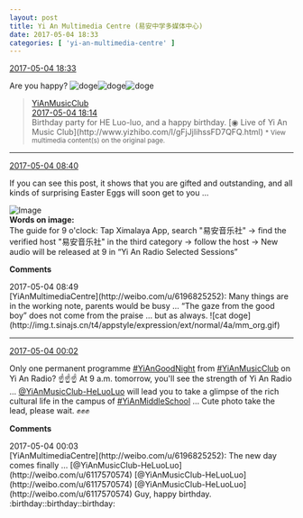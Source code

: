 ```yaml
---
layout: post
title: Yi An Multimedia Centre (易安中学多媒体中心)
date: 2017-05-04 18:33
categories: [ 'yi-an-multimedia-centre' ]
---
```


<div class="weibo-info">
  <a href="http://weibo.com/6196825252/F1zArvEDN">2017-05-04 18:33</a>
</div>

Are you happy? ![doge](http://img.t.sinajs.cn/t4/appstyle/expression/ext/normal/b6/doge_org.gif)![doge](http://img.t.sinajs.cn/t4/appstyle/expression/ext/normal/b6/doge_org.gif)![doge](http://img.t.sinajs.cn/t4/appstyle/expression/ext/normal/b6/doge_org.gif)

<!-- more -->

> <div class="weibo-post-name">
>   <a href="http://weibo.com/u/6094546964">YiAnMusicClub</a>
> </div>
> <div class="weibo-info">
>   <a href="http://weibo.com/6094546964/F1zsQu9lJ">2017-05-04 18:14</a>
> </div>
> Birthday party for HE Luo-luo, and a happy birthday. [◉ Live of Yi An Music Club](http://www.yizhibo.com/l/gFjJjIihssFD7QFQ.html)  
> <small>* View multimedia content(s) on the original page.</small>

---

<div class="weibo-info">
  <a href="http://weibo.com/6196825252/F1vHT74oH">2017-05-04 08:40</a>
</div>

If you can see this post, it shows that you are gifted and outstanding, and all kinds of surprising Easter Eggs will soon get to you …

![Image](http://wx1.sinaimg.cn/mw690/006Lnfkoly1ff91aw5844j30yi1pcnpd.jpg)  
**Words on image:**  
The guide for 9 o'clock: Tap Ximalaya App, search "易安音乐社" → find the verified host "易安音乐社" in the third category → follow the host → New audio will be released at 9 in “Yi An Radio Selected Sessions”

**Comments**

<div class="weibo-info">2017-05-04 08:49</div>
[YiAnMultimediaCentre](http://weibo.com/u/6196825252): Many things are in the working note, parents would be busy … “The gaze from the good boy” does not come from the praise … but as always. ![cat doge](http://img.t.sinajs.cn/t4/appstyle/expression/ext/normal/4a/mm_org.gif)

---

<div class="weibo-info">
  <a href="http://weibo.com/6196825252/F1sjj98F6">2017-05-04 00:02</a>
</div>

Only one permanent programme [#YiAnGoodNight](http://weibo.com/p/10080892b104a59bff303ca883e7931b5b916e) from [#YiAnMusicClub](http://weibo.com/p/100808beae2e3e05b17b64f63ebedca39f19b2) on Yi An Radio? :point_up::point_up::point_up: At 9 a.m. tomorrow, you'll see the strength of Yi An Radio … [@YiAnMusicClub-HeLuoLuo](http://weibo.com/u/6117570574) will lead you to take a glimpse of the rich cultural life in the campus of [#YiAnMiddleSchool](http://weibo.com/p/100808e5c67e0668537d4caddefd946dcff208/super_index) … Cute photo take the lead, please wait. :fist::fist::fist:

**Comments**

<div class="weibo-info">2017-05-04 00:03</div>
[YiAnMultimediaCentre](http://weibo.com/u/6196825252): The new day comes finally … [@YiAnMusicClub-HeLuoLuo](http://weibo.com/u/6117570574) [@YiAnMusicClub-HeLuoLuo](http://weibo.com/u/6117570574) [@YiAnMusicClub-HeLuoLuo](http://weibo.com/u/6117570574) Guy, happy birthday. :birthday::birthday::birthday:
